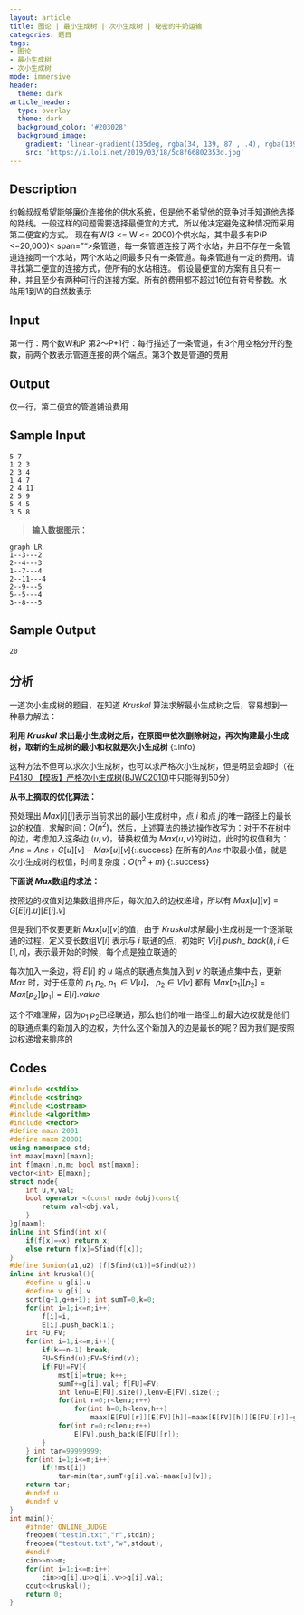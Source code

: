 ```yaml
---
layout: article
title: 图论 | 最小生成树 | 次小生成树 | 秘密的牛奶运输
categories: 题目
tags: 
- 图论
- 最小生成树
- 次小生成树
mode: immersive
header:
  theme: dark
article_header:
  type: overlay
  theme: dark
  background_color: '#203028'
  background_image:
    gradient: 'linear-gradient(135deg, rgba(34, 139, 87 , .4), rgba(139, 34, 139, .4))'
    src: 'https://i.loli.net/2019/03/18/5c8f66802353d.jpg'
---
```


<!--more-->

## Description

约翰叔叔希望能够廉价连接他的供水系统，但是他不希望他的竞争对手知道他选择的路线。一般这样的问题需要选择最便宜的方式，所以他决定避免这种情况而采用第二便宜的方式。 现在有W(3 <= W <= 2000)个供水站，其中最多有P(P <=20,000)< span=”“>条管道，每一条管道连接了两个水站，并且不存在一条管道连接同一个水站，两个水站之间最多只有一条管道。每条管道有一定的费用。请寻找第二便宜的连接方式，使所有的水站相连。 假设最便宜的方案有且只有一种，并且至少有两种可行的连接方案。所有的费用都不超过16位有符号整数。水站用1到W的自然数表示

## Input

第一行：两个数W和P 第2～P+1行：每行描述了一条管道，有3个用空格分开的整数，前两个数表示管道连接的两个端点。第3个数是管道的费用

## Output

仅一行，第二便宜的管道铺设费用

## Sample Input

```text
5 7 
1 2 3 
2 3 4 
1 4 7 
2 4 11 
2 5 9 
5 4 5 
3 5 8
```

> **输入数据图示：**

```mermaid
graph LR
1--3---2
2--4---3
1--7---4
2--11---4
2--9---5
5--5---4
3--8---5
```

## Sample Output

```text
20
```

## 分析

一道次小生成树的题目，在知道 $Kruskal$ 算法求解最小生成树之后，容易想到一种暴力解法：

**利用 $Kruskal$ 求出最小生成树之后，在原图中依次删除树边，再次构建最小生成树，取新的生成树的最小和权就是次小生成树**
{:.info}

这种方法不但可以求次小生成树，也可以求严格次小生成树，但是明显会超时（在[P4180 【模板】严格次小生成树(BJWC2010)](https://www.luogu.org/problemnew/show/P4180)中只能得到50分）

**从书上摘取的优化算法：**

预处理出 $Max[i][j]​$ 表示当前求出的最小生成树中，点 $i​$ 和点 $j​$ 的唯一路径上的最长边的权值，求解时间：$O(n^2)​$，然后，上述算法的换边操作改写为：对于不在树中的边，考虑加入这条边 $(u,v)​$，替换权值为 $Max(u,v)​$ 的树边，此时的权值和为：$Ans=Ans+G[u][v]-Max[u][v]​$
{:.success}
在所有的$Ans$ 中取最小值，就是次小生成树的权值，时间复杂度：$O(n^2+m)$
{:.success}

**下面说 $Max​$ 数组的求法：**

按照边的权值对边集数组排序后，每次加入的边权递增，所以有 $Max[u][v]=G[E[i].u][E[i].v]​$

但是我们不仅要更新 $Max[u][v]​$ 的值，由于 $Kruskal​$ 求解最小生成树是一个逐渐联通的过程，定义变长数组$V[i]​$ 表示与 $i​$ 联通的点，初始时 $V[i].push\_\ back(i),i\in [1,n]​$，表示最开始的时候，每个点是独立联通的

每次加入一条边，将 $E[i]$ 的 $u$ 端点的联通点集加入到 $v$ 的联通点集中去，更新 $Max$ 时，对于任意的 $p_1\;p_2,\;p_1\;\in V[u]，\;p_2\in V[v]$ 都有 $Max[p_1][p_2]=Max[p_2][p_1]=E[i].value$

这个不难理解，因为$p_1\;p_2​$ 已经联通，那么他们的唯一路径上的最大边权就是他们的联通点集的新加入的边权，为什么这个新加入的边是最长的呢？因为我们是按照边权递增来排序的

## Codes

```cpp
#include <cstdio>
#include <cstring>
#include <iostream>
#include <algorithm>
#include <vector>
#define maxn 2001
#define maxm 20001
using namespace std;
int maax[maxn][maxn];
int f[maxn],n,m; bool mst[maxm];
vector<int> E[maxn];
struct node{
	int u,v,val;
	bool operator <(const node &obj)const{
		return val<obj.val;
	}
}g[maxm];
inline int Sfind(int x){
	if(f[x]==x) return x;
	else return f[x]=Sfind(f[x]);
}
#define Sunion(u1,u2) (f[Sfind(u1)]=Sfind(u2))
inline int kruskal(){
	#define u g[i].u
	#define v g[i].v
	sort(g+1,g+m+1); int sumT=0,k=0;
	for(int i=1;i<=n;i++)
		f[i]=i,
		E[i].push_back(i);
	int FU,FV;
	for(int i=1;i<=m;i++){
		if(k==n-1) break;
		FU=Sfind(u);FV=Sfind(v);
		if(FU!=FV){
			mst[i]=true; k++;
			sumT+=g[i].val; f[FU]=FV;
			int lenu=E[FU].size(),lenv=E[FV].size();
			for(int r=0;r<lenu;r++)
				for(int h=0;h<lenv;h++)
					maax[E[FU][r]][E[FV][h]]=maax[E[FV][h]][E[FU][r]]=g[i].val;
			for(int r=0;r<lenu;r++)
				E[FV].push_back(E[FU][r]);	
		}
	} int tar=99999999;
	for(int i=1;i<=m;i++)
		if(!mst[i])
			tar=min(tar,sumT+g[i].val-maax[u][v]);
	return tar;
    #undef u
    #undef v
}
int main(){
	#ifndef ONLINE_JUDGE
	freopen("testin.txt","r",stdin);
	freopen("testout.txt","w",stdout);
	#endif
	cin>>n>>m;
	for(int i=1;i<=m;i++)
		cin>>g[i].u>>g[i].v>>g[i].val;
	cout<<kruskal();
	return 0;
}
```

